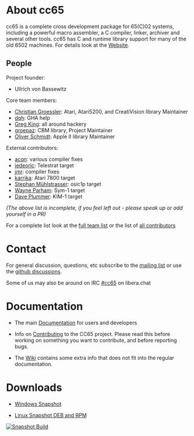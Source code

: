 # About cc65

cc65 is a complete cross development package for 65(C)02 systems, including
a powerful macro assembler, a C compiler, linker, archiver and several
other tools. cc65 has C and runtime library support for many of the old 6502 machines.
For details look at the [Website](https://cc65.github.io).

## People

Project founder:

* Ullrich von Bassewitz

Core team members:

* [Christian Groessler](https://github.com/groessler): Atari, Atari5200, and CreatiVision library Maintainer
* [dqh](https://github.com/dqh-au): GHA help
* [Greg King](https://github.com/greg-king5): all around hackery
* [groepaz](https://github.com/mrdudz): CBM library, Project Maintainer
* [Oliver Schmidt](https://github.com/oliverschmidt): Apple II library Maintainer

External contributors:

* [acqn](https://github.com/acqn): various compiler fixes
* [jedeoric](https://github.com/jedeoric): Telestrat target
* [jmr](https://github.com/jmr): compiler fixes
* [karrika](https://github.com/karrika): Atari 7800 target
* [Stephan Mühlstrasser](https://github.com/smuehlst): osic1p target
* [Wayne Parham](https://github.com/WayneParham): Sym-1 target
* [Dave Plummer](https://github.com/davepl): KIM-1 target

*(The above list is incomplete, if you feel left out - please speak up or add yourself in a PR)*

For a complete list look at the [full team list](https://github.com/orgs/cc65/teams) or the list of [all contributors](https://github.com/cc65/cc65/graphs/contributors)

# Contact

For general discussion, questions, etc subscribe to the [mailing list](https://cc65.github.io/mailing-lists.html) or use the [github discussions](https://github.com/cc65/cc65/discussions).

Some of us may also be around on IRC [#cc65](https://web.libera.chat/#cc65) on libera.chat

# Documentation

* The main [Documentation](https://cc65.github.io/doc) for users and developers

* Info on [Contributing](Contributing.md) to the CC65 project. Please read this before working on something you want to contribute, and before reporting bugs.

* The [Wiki](https://github.com/cc65/wiki/wiki) contains some extra info that does not fit into the regular documentation.

# Downloads

* [Windows Snapshot](https://sourceforge.net/projects/cc65/files/cc65-snapshot-win32.zip)

* [Linux Snapshot DEB and RPM](https://software.opensuse.org//download.html?project=home%3Astrik&package=cc65)

[![Snapshot Build](https://github.com/cc65/cc65/actions/workflows/snapshot-on-push-master.yml/badge.svg?branch=master)](https://github.com/cc65/cc65/actions/workflows/snapshot-on-push-master.yml)
